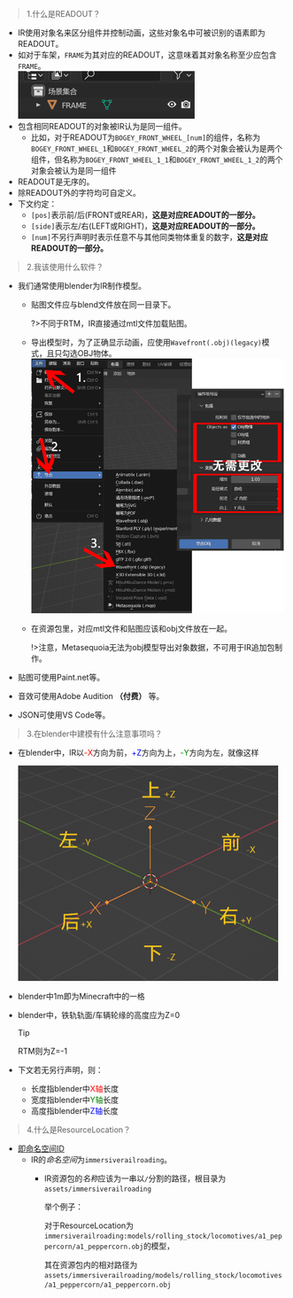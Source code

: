  >1.什么是READOUT？
   * IR使用对象名来区分组件并控制动画，这些对象名中可被识别的语素即为READOUT。
   * 如对于车架，`FRAME`为其对应的READOUT，这意味着其对象名称至少应包含`FRAME`。
     </br>![awa](../Textures/pic1.png "就像这样")
   * 包含相同READOUT的对象被IR认为是同一组件。
     * 比如，对于READOUT为`BOGEY_FRONT_WHEEL_[num]`的组件，名称为`BOGEY_FRONT_WHEEL_1`和`BOGEY_FRONT_WHEEL_2`的两个对象会被认为是两个组件，但名称为`BOGEY_FRONT_WHEEL_1_1`和`BOGEY_FRONT_WHEEL_1_2`的两个对象会被认为是同一组件
   * READOUT是无序的。
   * 除READOUT外的字符均可自定义。
   * 下文约定：
     - `[pos]`表示前/后(FRONT或REAR)，**这是对应READOUT的一部分。**
     - `[side]`表示左/右(LEFT或RIGHT)，**这是对应READOUT的一部分。**
     - `[num]`不另行声明时表示任意不与其他同类物体重复的数字，**这是对应READOUT的一部分。**


>2.我该使用什么软件？
   * 我们通常使用blender为IR制作模型。
     * 贴图文件应与blend文件放在同一目录下。
   
       ?>不同于RTM，IR直接通过mtl文件加载贴图。
   
     * 导出模型时，为了正确显示动画，应使用`Wavefront(.obj)(legacy)`模式，且只勾选OBJ物体。
       </br>![awa](../Textures/pic4.png "就像这样")
     * 在资源包里，对应mtl文件和贴图应该和obj文件放在一起。     
     
       !>注意，Metasequoia无法为obj模型导出对象数据，不可用于IR追加包制作。
     
   * 贴图可使用Paint.net等。
   * 音效可使用Adobe Audition **（付费）** 等。
   * JSON可使用VS Code等。

>3.在blender中建模有什么注意事项吗？
  * 在blender中，IR以<font color="red">-X</font>方向为前，<font color="blue">+Z</font>方向为上，<font color="green">-Y</font>方向为左，就像这样

    ![awa](../Textures/pic6.png "这是一个默认方向的空物体")
  * blender中1m即为Minecraft中的一格
  * blender中，铁轨轨面/车辆轮缘的高度应为Z=0

    >[!TIP]
    >RTM则为Z=-1

  * 下文若无另行声明，则：
    * 长度指blender中<font color="red">X轴</font>长度
    * 宽度指blender中<font color="green">Y轴</font>长度
    * 高度指blender中<font color="blue">Z轴</font>长度

>4.什么是ResourceLocation？
  * [即命名空间ID](https://minecraft.fandom.com/zh/wiki/%E5%91%BD%E5%90%8D%E7%A9%BA%E9%97%B4ID)
    * IR的*命名空间*为`immersiverailroading`。
      * IR资源包的*名称*应该为一串以`/`分割的路径，根目录为`assets/immersiverailroading`
      
        举个例子：
      
          对于ResourceLocation为`immersiverailroading:models/rolling_stock/locomotives/a1_peppercorn/a1_peppercorn.obj`的模型，
          
          其在资源包内的相对路径为`assets/immersiverailroading/models/rolling_stock/locomotives/a1_peppercorn/a1_peppercorn.obj`